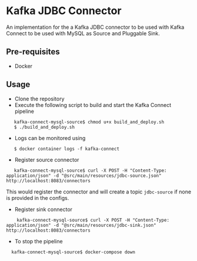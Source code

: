 # Kafka JDBC Connector


An implementation for the a Kafka JDBC connector to be used with Kafka Connect to be used with MySQL as Source and Pluggable Sink.

## Pre-requisites

- Docker

## Usage

 - Clone the repository
 - Execute the following script to build and start the Kafka Connect pipeline
 ```
    kafka-connect-mysql-source$ chmod u+x build_and_deploy.sh
    $ ./build_and_deploy.sh
 ```
 - Logs can be monitored using 
 ```
    $ docker container logs -f kafka-connect
 ```
 - Register source connector
 ```
    kafka-connect-mysql-source$ curl -X POST -H "Content-Type: application/json" -d "@src/main/resources/jdbc-source.json" http://localhost:8083/connectors
 ```
 This would register the connector and will create a topic `jdbc-source` if none is provided in the configs.
 - Register sink connector
 ```
     kafka-connect-mysql-source$ curl -X POST -H "Content-Type: application/json" -d "@src/main/resources/jdbc-sink.json" http://localhost:8083/connectors
  ```
  - To stop the pipeline 
  ```
    kafka-connect-mysql-source$ docker-compose down
  ```